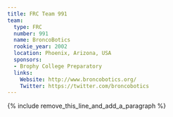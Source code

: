 ```yaml
---
title: FRC Team 991
team:
  type: FRC
  number: 991
  name: BroncoBotics
  rookie_year: 2002
  location: Phoenix, Arizona, USA
  sponsors:
  - Brophy College Preparatory
  links:
    Website: http://www.broncobotics.org/
    Twitter: https://twitter.com/broncobotics
---
```


{% include remove_this_line_and_add_a_paragraph %}